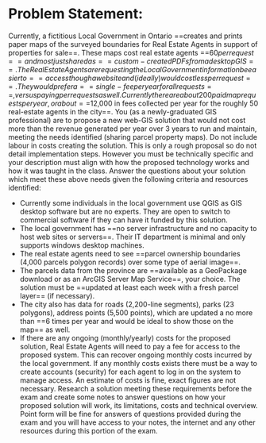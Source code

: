 # Problem Statement:
Currently, a fictitious Local Government in Ontario ==creates and prints paper maps of the surveyed boundaries for Real Estate Agents in support of properties for sale==. These maps cost real estate agents ==$60 per request== and most just shared as ==custom-created PDFs from a desktop GIS==. The Real Estate Agents are requesting the Local Government information be easier to ==access though a website and (ideally) would cost less per request==. They would prefer a ==single-fee per year for all requests==, versus paying per requests as well. Currently there are about 200 paid map requests per year, or about ==$12,000 in fees collected per year for the roughly 50 real-estate agents in the city==.
You (as a newly-graduated GIS professional) are to propose a new web-GIS solution that would not cost more than the revenue generated per year over 3 years to run and maintain, meeting the needs identified (sharing parcel property maps).  Do not include labour in costs creating the solution. This is only a rough proposal so do not detail implementation steps. However you must be technically specific and your description must align with how the proposed technology works and how it was taught in the class.
Answer the questions about your solution which meet these above needs given the following criteria and resources identified:
-	Currently some individuals in the local government use QGIS as GIS desktop software but are no experts. They are open to switch to commercial software if they can have it funded by this solution.
-	The local government has ==no server infrastructure and no capacity to host web sites or servers==. Their IT department is minimal and only supports windows desktop machines.
-	The real estate agents need to see ==parcel ownership boundaries (4,000 parcels polygon records) over some type of aerial image==.
-	The parcels data from the province are ==available as a GeoPackage download or as an ArcGIS Server Map Service==, your choice. The solution must be ==updated at least each week with a fresh parcel layer== (if necessary). 
-	The city also has data for roads (2,200-line segments), parks (23 polygons), address points (5,500 points), which are updated a no more than ==6 times per year and would be ideal to show those on the map== as well.
-	If there are any ongoing (monthly/yearly) costs for the proposed solution, Real Estate Agents will need to pay a fee for access to the proposed system. This can recover ongoing monthly costs incurred by the local government. If any monthly costs exists there must be a way to create accounts (security) for each agent to log in on the system to manage access. An estimate of costs is fine, exact figures are not necessary.
Research a solution meeting these requirements before the exam and create some notes to answer questions on how your proposed solution will work, its limitations, costs and technical overview. Point form will be fine for answers of questions provided during the exam and you will have access to your notes, the internet and any other resources during this portion of the exam.
